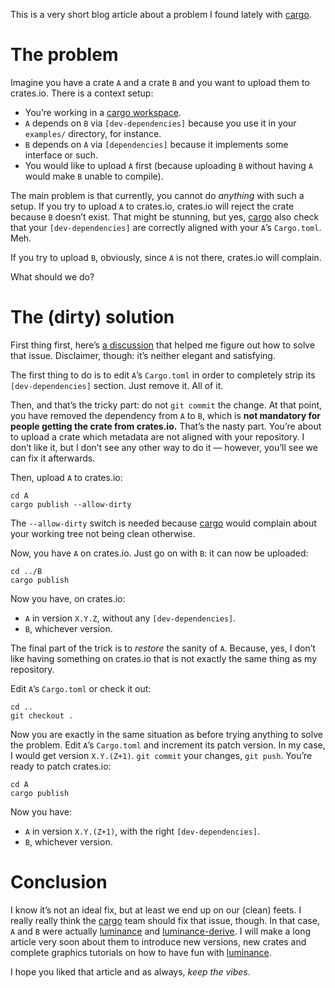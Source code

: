 This is a very short blog article about a problem I found lately with [cargo].

# The problem

Imagine you have a crate `A` and a crate `B` and you want to upload them to crates.io. There is a
context setup:

  - You’re working in a [cargo workspace](https://doc.rust-lang.org/book/ch14-03-cargo-workspaces.html).
  - `A` depends on `B` via `[dev-dependencies]` because you use it in your `examples/` directory,
    for instance.
  - `B` depends on `A` via `[dependencies]` because it implements some interface or such.
  - You would like to upload `A` first (because uploading `B` without having `A` would make `B`
    unable to compile).

The main problem is that currently, you cannot do _anything_ with such a setup. If you try to
upload `A` to crates.io, crates.io will reject the crate because `B` doesn’t exist. That might be
stunning, but yes, [cargo] also check that your `[dev-dependencies]` are correctly aligned with your
`A`’s `Cargo.toml`. Meh.

If you try to upload `B`, obviously, since `A` is not there, crates.io will complain.

What should we do?

# The (dirty) solution

First thing first, here’s [a discussion](https://github.com/rust-lang/cargo/issues/4242) that helped
me figure out how to solve that issue. Disclaimer, though: it’s neither elegant and satisfying.

The first thing to do is to edit `A`’s `Cargo.toml` in order to completely strip its
`[dev-dependencies]` section. Just remove it. All of it.

Then, and that’s the tricky part: do not `git commit` the change. At that point, you have removed
the dependency from `A` to `B`, which is **not mandatory for people getting the crate from
crates.io.** That’s the nasty part. You’re about to upload a crate which metadata are not aligned
with your repository. I don’t like it, but I don’t see any other way to do it — however, you’ll see
we can fix it afterwards.

Then, upload `A` to crates.io:

```
cd A
cargo publish --allow-dirty
```

The `--allow-dirty` switch is needed because [cargo] would complain about your working tree not
being clean otherwise.

Now, you have `A` on crates.io. Just go on with `B`: it can now be uploaded:

```
cd ../B
cargo publish
```

Now you have, on crates.io:

  - `A` in version `X.Y.Z`, without any `[dev-dependencies]`.
  - `B`, whichever version.

The final part of the trick is to _restore_ the sanity of `A`. Because, yes, I don’t like having
something on crates.io that is not exactly the same thing as my repository.

Edit `A`’s `Cargo.toml` or check it out:

```
cd ..
git checkout .
```

Now you are exactly in the same situation as before trying anything to solve the problem. Edit
`A`’s `Cargo.toml` and increment its patch version. In my case, I would get version `X.Y.(Z+1)`.
`git commit` your changes, `git push`. You’re ready to patch crates.io:

```
cd A
cargo publish
```

Now you have:

  - `A` in version `X.Y.(Z+1)`, with the right `[dev-dependencies]`.
  - `B`, whichever version.

# Conclusion

I know it’s not an ideal fix, but at least we end up on our (clean) feets. I really really think
the [cargo] team should fix that issue, though. In that case, `A` and `B` were actually [luminance]
and [luminance-derive]. I will make a long article very soon about them to introduce new versions,
new crates and complete graphics tutorials on how to have fun with [luminance].

I hope you liked that article and as always, _keep the vibes_.

[cargo]: https://doc.rust-lang.org/cargo
[luminance]: https://crates.io/crates/luminance
[luminance-derive]: https://crates.io/crates/luminance-derive
